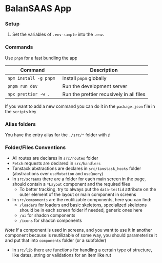 # BalanSAAS App

### Setup

1. Set the variables of `.env-sample` into the `.env`.

### Commands

Use `pnpm` for a fast bundling the app

| Command                | Description                              |
| ---------------------- | ---------------------------------------- |
| `npm install -g pnpm ` | Install `pnpm` globally                  |
| `pnpm run dev`         | Run the development server               |
| `npx prettier -w .`    | Run the prettier recusively in all files |

If you want to add a new command you can do it in the `package.json` file in the `scripts` key

### Alias folders

You have the entry alias for the `./src/*` folder with `@`

### Folder/Files Conventions

- All routes are declares in `src/routes` folder
- `Fetch` requests are declared in `src/handlers`
- Tanstack abstractions are declares in `src/tanstask_hooks` folder (abstractions over `useMutation` and `useQuery`)
- In `src/screens` there are a folder for each main screen in the page, should contain a `*Layout` component and the required files
  - To better tracking, try to always put the `data-testid` attribute on the outer element of the layout or main component in screens
- In `src/components` are the reutilizable components, here you can find:
  - `/loaders` for loaders and basic skeletons, specialized skeletons should be in each screen folder if needed, generic ones here
  - `/ui` for shadcn components
  - `/icons` for shadcn components

_Note_ If a component is used in screens, and you want to use it in another component because is reutilizable of some way, you should parameterize it and put that into `components` folder (or a subfolder)

- In `src/lib` there are functions for handling a certain type of structure, like dates, string or validations for an item like rut
